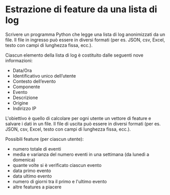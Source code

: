 # Estrazione di feature da una lista di log

Scrivere un programma Python che legge una lista di log anonimizzati da un file. 
Il file in ingresso può essere in diversi formati (per es. JSON, csv, Excel, testo con campi di lunghezza fissa, ecc.).

Ciascun elemento della lista di log è costituito dalle seguenti nove informazioni:

- Data/Ora
- Identificativo unico dell’utente
- Contesto dell’evento
- Componente
- Evento
- Descrizione
- Origine 
- Indirizzo IP

L'obiettivo è quello di calcolare per ogni utente un vettore di feature e salvare i dati in un file.
Il file di uscita può essere in diversi formati (per es. JSON, csv, Excel, testo con campi di lunghezza fissa, ecc.).

Possibili feature (per ciascun utente):

- numero totale di eventi
- media e varianza del numero eventi in una settimana (da lunedì a domenica)
- quante volte si è verificato ciascun evento 
- data primo evento
- data ultimo evento
- numero di giorni tra il primo e l'ultimo evento
- altre features a piacere

